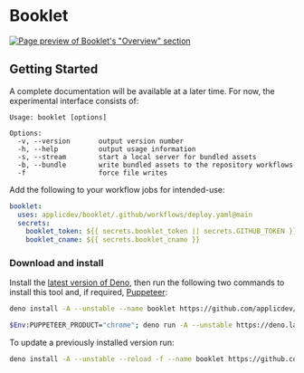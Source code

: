 # Booklet

[![Page preview of Booklet's "Overview" section][banner:preview]][banner:landing]

[banner:preview]: https://applic.dev/booklet/output/booklet.png
[banner:landing]: https://applic.dev/booklet

## Getting Started

A complete documentation will be available at a later time. For now, the experimental interface consists of:

<!--
See our [documentation](https://applic.dev/booklet/overview) for complete guide –
-->

```plain
Usage: booklet [options]

Options:
  -v, --version       output version number
  -h, --help          output usage information
  -s, --stream        start a local server for bundled assets
  -b, --bundle        write bundled assets to the repository workflows
  -f                  force file writes
```

Add the following to your workflow jobs for intended-use:

```yaml
booklet:
  uses: applicdev/booklet/.github/workflows/deploy.yaml@main
  secrets:
    booklet_token: ${{ secrets.booklet_token || secrets.GITHUB_TOKEN }}
    booklet_cname: ${{ secrets.booklet_cname }}
```

[booklet:template]: https://github.com/applicdev/booklet-starter-md
[booklet:deploy-workflow]: https://github.com/applicdev/booklet/blob/main/.github/workflows/deploy.yaml

### Download and install

Install the [latest version of Deno][deno:install-latest], then run the following two commands to install this tool and, if required, [Puppeteer][puppeteer:install-latest]:

```sh
deno install -A --unstable --name booklet https://github.com/applicdev/booklet/raw/main/lib/index.ts
```

```sh
$Env:PUPPETEER_PRODUCT="chrome"; deno run -A --unstable https://deno.land/x/puppeteer@9.0.2/install.ts
```

To update a previously installed version run:

```sh
deno install -A --unstable --reload -f --name booklet https://github.com/applicdev/booklet/raw/main/lib/index.ts
```

[deno:install-latest]: https://github.com/denoland/deno_install#install-latest-version
[puppeteer:install-latest]: https://github.com/lucacasonato/deno-puppeteer#installation
